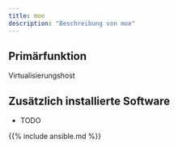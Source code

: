 ```yaml
---
title: moe
description: "Beschreibung von moe"
---
```


## Primärfunktion

Virtualisierungshost

## Zusätzlich installierte Software

* TODO

{{% include ansible.md %}}

